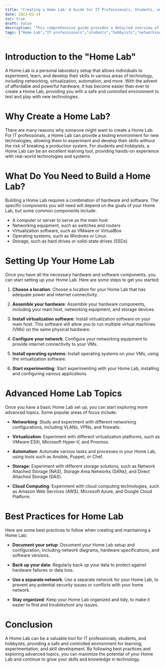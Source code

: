 ```yaml
---
title: "Creating a Home Lab: A Guide for IT Professionals, Students, and Hobbyists"
date: 2023-02-14
toc: true
draft: false
description: "This comprehensive guide provides a detailed overview of what a Home Lab is, why to create one, what components are needed, how to set it up, advanced topics to explore, and best practices to follow."
tags: ["Home Lab","IT professionals","students","hobbyists","networking","virtualization","automation","hardware","software","best practices","guide"]
---
```


# Introduction to the "Home Lab"

A Home Lab is a personal laboratory setup that allows individuals to experiment, learn, and develop their skills in various areas of technology, including networking, virtualization, automation, and more. With the advent of affordable and powerful hardware, it has become easier than ever to create a Home Lab, providing you with a safe and controlled environment to test and play with new technologies.

# Why Create a Home Lab?

There are many reasons why someone might want to create a Home Lab. For IT professionals, a Home Lab can provide a testing environment for new technologies, allowing them to experiment and develop their skills without the risk of breaking a production system. For students and hobbyists, a Home Lab can be an excellent learning tool, providing hands-on experience with real-world technologies and systems.

# What Do You Need to Build a Home Lab?

Building a Home Lab requires a combination of hardware and software. The specific components you will need will depend on the goals of your Home Lab, but some common components include:

- A computer or server to serve as the main host
- Networking equipment, such as switches and routers
- Virtualization software, such as VMware or VirtualBox
- Operating systems, such as Windows or Linux
- Storage, such as hard drives or solid-state drives (SSDs)

# Setting Up Your Home Lab

Once you have all the necessary hardware and software components, you can start setting up your Home Lab. Here are some steps to get you started:

1. **Choose a location**: Choose a location for your Home Lab that has adequate power and internet connectivity.

2. **Assemble your hardware**: Assemble your hardware components, including your main host, networking equipment, and storage devices.

3. **Install virtualization software**: Install virtualization software on your main host. This software will allow you to run multiple virtual machines (VMs) on the same physical hardware.

4. **Configure your network**: Configure your networking equipment to provide internet connectivity to your VMs.

5. **Install operating systems**: Install operating systems on your VMs, using the virtualization software.

6. **Start experimenting**: Start experimenting with your Home Lab, installing and configuring various applications

# Advanced Home Lab Topics

Once you have a basic Home Lab set up, you can start exploring more advanced topics. Some popular areas of focus include:

- **Networking**: Study and experiment with different networking configurations, including VLANs, VPNs, and firewalls.

- **Virtualization**: Experiment with different virtualization platforms, such as VMware ESXi, Microsoft Hyper-V, and Proxmox.

- **Automation**: Automate various tasks and processes in your Home Lab, using tools such as Ansible, Puppet, or Chef.

- **Storage**: Experiment with different storage solutions, such as Network Attached Storage (NAS), Storage Area Networks (SANs), and Direct Attached Storage (DAS).

- **Cloud Computing**: Experiment with cloud computing technologies, such as Amazon Web Services (AWS), Microsoft Azure, and Google Cloud Platform.

# Best Practices for Home Lab

Here are some best practices to follow when creating and maintaining a Home Lab:

- **Document your setup**: Document your Home Lab setup and configuration, including network diagrams, hardware specifications, and software versions.

- **Back up your data**: Regularly back up your data to protect against hardware failures or data loss.

- **Use a separate network**: Use a separate network for your Home Lab, to prevent any potential security issues or conflicts with your home network.

- **Stay organized**: Keep your Home Lab organized and tidy, to make it easier to find and troubleshoot any issues.

# Conclusion

A Home Lab can be a valuable tool for IT professionals, students, and hobbyists, providing a safe and controlled environment for learning, experimentation, and skill development. By following best practices and exploring advanced topics, you can maximize the potential of your Home Lab and continue to grow your skills and knowledge in technology.
